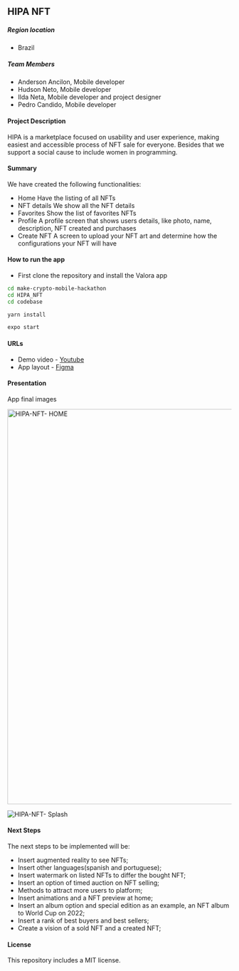 ## HIPA NFT

##### Region location

- Brazil

##### Team Members
- Anderson Ancilon, Mobile developer
- Hudson Neto, Mobile developer
- Ilda Neta, Mobile developer and project designer
- Pedro Candido, Mobile developer

#### Project Description
HIPA is a marketplace focused on usability and user experience, making easiest and accessible process of NFT sale for everyone. Besides that we support a social cause to include women in programming.

#### Summary

We have created the following functionalities:

- Home
  Have the listing of all NFTs
- NFT details
  We show all the NFT details
- Favorites
  Show the list of favorites NFTs 
- Profile
  A profile screen that shows users details, like photo, name, description, NFT created and purchases
- Create NFT
  A screen to upload your NFT art and determine how the configurations your NFT will have 

#### How to run the app

- First clone the repository and install the Valora app

```bash
cd make-crypto-mobile-hackathon
cd HIPA_NFT
cd codebase

yarn install

expo start
```

#### URLs

- Demo video - [Youtube](https://www.youtube.com/watch?v=-35cyST-q1c)
- App layout - [Figma](https://www.figma.com/file/p6kRGvfq535fD4RBRx7rRP/Hackathon-NFT?node-id=9%3A2)


#### Presentation

App final images

<img width="888" alt="HIPA-NFT- HOME" src="https://user-images.githubusercontent.com/21963291/143786070-389e6379-1af4-470d-8c6e-7143592c908f.png">

![HIPA-NFT- Splash](https://user-images.githubusercontent.com/21963291/143786064-7f44ea52-5de7-4418-bf22-7029bb6582c5.jpeg)


#### Next Steps

The next steps to be implemented will be:

- Insert augmented reality to see NFTs;
- Insert other languages(spanish and portuguese);
- Insert watermark on listed NFTs to differ the bought NFT;
- Insert an option of timed auction on NFT selling;
- Methods to attract more users to platform;
- Insert animations and a NFT preview at home;
- Insert an album option and special edition as an example, an NFT album to World Cup on 2022; 
- Insert a rank of best buyers and best sellers;
- Create a vision of a sold NFT and a created NFT;

#### License
This repository includes a MIT license.